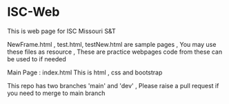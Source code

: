 # ISC-Web
This is web page for ISC Missouri S&amp;T

NewFrame.html , test.html, testNew.html are sample pages , You may use these files as resource , These are practice webpages 
code from these can be used to if needed

Main Page : index.html
    This is html , css and bootstrap 

This repo has two branches 'main' and 'dev' , Please raise a pull request if you need to merge to main branch


